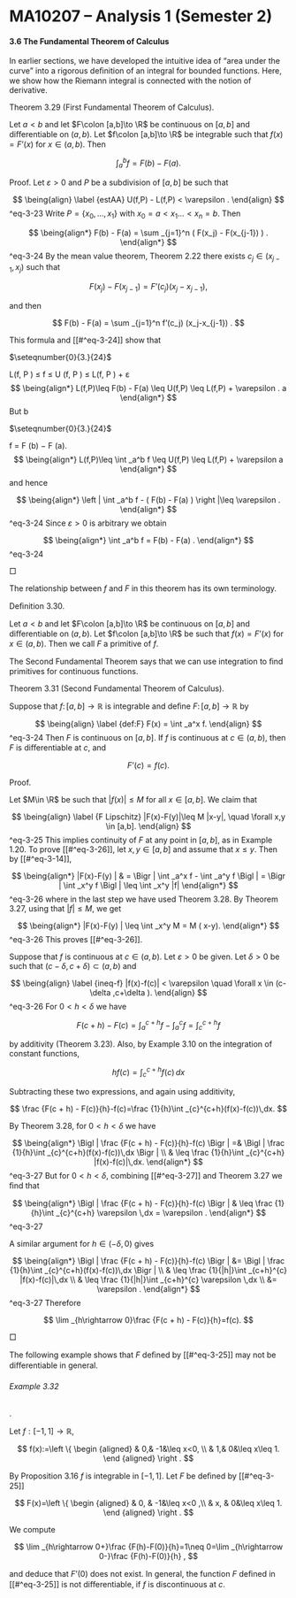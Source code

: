 MA10207 – Analysis 1 (Semester 2)
=================================

#### 3.6 The Fundamental Theorem of Calculus

In earlier sections, we have developed the intuitive idea of “area under the curve” into a rigorous deﬁnition of an integral for bounded functions. Here, we show how the Riemann integral is connected with the notion of derivative.

Theorem 3.29 (First Fundamental Theorem of Calculus). 

Let $a<b$ and let $F\colon [a,b]\to \R$ be continuous on $[a,b]$ and diﬀerentiable on $(a,b)$. Let $f\colon [a,b]\to \R$ be integrable such that $f(x) = F’(x)$ for $x\in (a,b)$. Then

$$ \int _a^b f = F(b) - F(a). $$

Proof. Let $\varepsilon >0$ and $P$ be a subdivision of $[a,b]$ be such that


$$ \being{align} \label {estAA} U(f,P) - L(f,P) < \varepsilon . \end{align} $$
^eq-3-23
 Write $P = \{x_0,\ldots ,x_1\}$ with $x_0 = a < x_1 \ldots < x_n=b$. Then


$$ \being{align*} F(b) - F(a) = \sum _{j=1}^n ( F(x_j) - F(x_{j-1}) ) . \end{align*} $$
^eq-3-24
 By the mean value theorem, Theorem 2.22 there exists $c_j \in (x_{j-1},x_j)$ such that

$$ F(x_j) - F(x_{j-1}) = F’(c_j) (x_j-x_{j-1}), $$

and then

$$ F(b) - F(a) = \sum _{j=1}^n f’(c_j) (x_j-x_{j-1}) . $$

This formula and [[#^eq-3-24]] show that

$\seteqnumber{0}{3.}{24}$

L(f, P ) ≤ f ≤ U (f, P ) ≤ L(f, P ) + ε $$ \being{align*} L(f,P)\leq F(b) - F(a) \leq U(f,P) \leq L(f,P) + \varepsilon . a \end{align*} $$ But b

$\seteqnumber{0}{3.}{24}$

f = F (b) − F (a). $$ \being{align*} L(f,P)\leq \int _a^b f \leq U(f,P) \leq L(f,P) + \varepsilon a \end{align*} $$ and hence


$$ \being{align*} \left | \int _a^b f - ( F(b) - F(a) ) \right |\leq \varepsilon . \end{align*} $$
^eq-3-24
 Since $\varepsilon >0$ is arbitrary we obtain


$$ \being{align*} \int _a^b f = F(b) - F(a) . \end{align*} $$
^eq-3-24


 □

The relationship between $f$ and $F$ in this theorem has its own terminology.

Deﬁnition 3.30. 

Let $a<b$ and let $F\colon [a,b]\to \R$ be continuous on $[a,b]$ and diﬀerentiable on $(a,b)$. Let $f\colon [a,b]\to \R$ be such that $f(x) = F’(x)$ for $x\in (a,b)$. Then we call $F$ a primitive of $f$.

The Second Fundamental Theorem says that we can use integration to ﬁnd primitives for continuous functions.

Theorem 3.31 (Second Fundamental Theorem of Calculus). 

Suppose that $f \colon [a, b] \rightarrow \mathbb {R}$ is integrable and deﬁne $F \colon [a, b] \rightarrow \mathbb {R}$ by


$$ \being{align} \label {def:F} F(x) = \int _a^x f. \end{align} $$
^eq-3-24
 Then $F$ is continuous on $[a,b]$. If $f$ is continuous at $c \in (a, b)$, then $F$ is diﬀerentiable at $c$, and

$$ F’(c) = f(c). $$

Proof.

Let $M\in \R$ be such that $|f(x)| \leq M$ for all $x\in [a,b]$. We claim that


$$ \being{align} \label {F Lipschitz} |F(x)-F(y)|\leq M |x-y|, \quad \forall x,y \in [a,b]. \end{align} $$
^eq-3-25
 This implies continuity of $F$ at any point in $[a,b]$, as in Example 1.20. To prove [[#^eq-3-26]], let $x,y\in [a,b]$ and assume that $x\leq y$. Then by [[#^eq-3-14]],


$$ \being{align*} |F(x)-F(y) | & = \Bigr | \int _a^x f - \int _a^y f \Bigl | = \Bigr | \int _x^y f \Bigl | \leq \int _x^y |f| \end{align*} $$
^eq-3-26
 where in the last step we have used Theorem 3.28. By Theorem 3.27, using that $|f|\leq M$, we get


$$ \being{align*} |F(x)-F(y) | \leq \int _x^y M = M ( x-y). \end{align*} $$
^eq-3-26
 This proves [[#^eq-3-26]].

Suppose that $f$ is continuous at $c\in (a,\,b)$. Let $\varepsilon >0$ be given. Let $\delta >0$ be such that $(c-\delta ,c+\delta ) \subset (a,b)$ and


$$ \being{align} \label {ineq-f} |f(x)-f(c)| < \varepsilon \quad \forall x \in (c-\delta ,c+\delta ). \end{align} $$
^eq-3-26
 For $0<h<\delta$ we have

$$ F(c + h) - F(c) = \int _a^{c + h} f - \int _a^c f = \int _c^{c + h} f $$

by additivity (Theorem 3.23). Also, by Example 3.10 on the integration of constant functions,

$$ hf(c)=\int _{c}^{c+h} f(c)\,dx $$

Subtracting these two expressions, and again using additivity,

$$ \frac {F(c + h) - F(c)}{h}-f(c)=\frac {1}{h}\int _{c}^{c+h}(f(x)-f(c))\,dx. $$

By Theorem 3.28, for $0<h<\delta$ we have


$$ \being{align*} \Bigl | \frac {F(c + h) - F(c)}{h}-f(c) \Bigr | =& \Bigl | \frac {1}{h}\int _{c}^{c+h}(f(x)-f(c))\,dx \Bigr | \\ & \leq \frac {1}{h}\int _{c}^{c+h} |f(x)-f(c)|\,dx. \end{align*} $$
^eq-3-27
 But for $0<h<\delta$, combining [[#^eq-3-27]] and Theorem 3.27 we ﬁnd that


$$ \being{align*} \Bigl | \frac {F(c + h) - F(c)}{h}-f(c) \Bigr | & \leq \frac {1}{h}\int _{c}^{c+h} \varepsilon \,dx = \varepsilon . \end{align*} $$
^eq-3-27


A similar argument for $h\in (-\delta ,0)$ gives


$$ \being{align*} \Bigl | \frac {F(c + h) - F(c)}{h}-f(c) \Bigr | &= \Bigl | \frac {1}{h}\int _{c}^{c+h}(f(x)-f(c))\,dx \Bigr | \\ & \leq \frac {1}{|h|}\int _{c+h}^{c} |f(x)-f(c)|\,dx \\ & \leq \frac {1}{|h|}\int _{c+h}^{c} \varepsilon \,dx \\ &= \varepsilon . \end{align*} $$
^eq-3-27
 Therefore

$$ \lim _{h\rightarrow 0}\frac {F(c + h) - F(c)}{h}=f(c). $$

 □

The following example shows that $F$ deﬁned by [[#^eq-3-25]] may not be diﬀerentiable in general.

###### Example 3.32

. 

Let $f:[-1,1]\rightarrow \mathbb {R}$,

$$ f(x):=\left \{ \begin {aligned} & 0,& -1&\leq x<0, \\ & 1,& 0&\leq x\leq 1. \end {aligned} \right . $$

By Proposition 3.16 $f$ is integrable in $[-1,1]$. Let $F$ be deﬁned by [[#^eq-3-25]]

$$ F(x)=\left \{ \begin {aligned} & 0, & -1&\leq x<0 ,\\ & x, & 0&\leq x\leq 1. \end {aligned} \right . $$

We compute

$$ \lim _{h\rightarrow 0+}\frac {F(h)-F(0)}{h}=1\neq 0=\lim _{h\rightarrow 0-}\frac {F(h)-F(0)}{h} , $$

and deduce that $F’(0)$ does not exist. In general, the function $F$ deﬁned in [[#^eq-3-25]] is not diﬀerentiable, if $f$ is discontinuous at $c$.